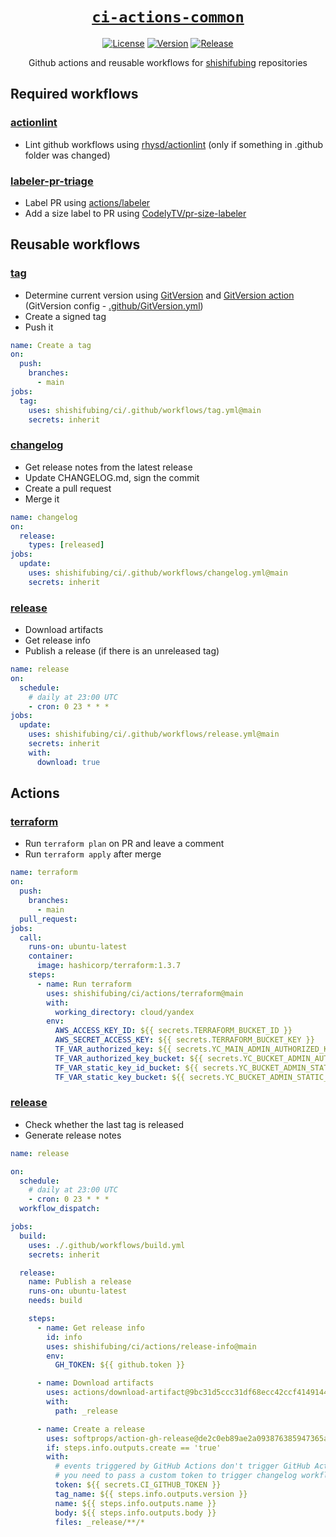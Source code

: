 <div align="center" markdown="1">

# [`ci-actions-common`][url-repo]

[![License][badge-license]][url-license]
[![Version][badge-version]][url-version]
[![Release][badge-release]][url-release]

Github actions and reusable workflows for [shishifubing][url-owner] repositories

</div>

## Required workflows

### [actionlint]

- Lint github workflows using [rhysd/actionlint][url-actionlint]
  (only if something in .github folder was changed)

### [labeler-pr-triage]

- Label PR using [actions/labeler][url-prlabeler]
- Add a size label to PR using [CodelyTV/pr-size-labeler][url-prsizelabeler]

## Reusable workflows

### [tag]

- Determine current version using [GitVersion][url-gitversion] and
  [GitVersion action][url-gitversion-action] (GitVersion config - [.github/GitVersion.yml])
- Create a signed tag
- Push it

```yml
name: Create a tag
on:
  push:
    branches:
      - main
jobs:
  tag:
    uses: shishifubing/ci/.github/workflows/tag.yml@main
    secrets: inherit
```

### [changelog]

- Get release notes from the latest release
- Update CHANGELOG.md, sign the commit
- Create a pull request
- Merge it

```yml
name: changelog
on:
  release:
    types: [released]
jobs:
  update:
    uses: shishifubing/ci/.github/workflows/changelog.yml@main
    secrets: inherit
```

### [release]

- Download artifacts
- Get release info
- Publish a release (if there is an unreleased tag)

```yml
name: release
on:
  schedule:
    # daily at 23:00 UTC
    - cron: 0 23 * * *
jobs:
  update:
    uses: shishifubing/ci/.github/workflows/release.yml@main
    secrets: inherit
    with:
      download: true
```

## Actions

### [terraform]

- Run `terraform plan` on PR and leave a comment
- Run `terraform apply` after merge

```yml
name: terraform
on:
  push:
    branches:
      - main
  pull_request:
jobs:
  call:
    runs-on: ubuntu-latest
    container:
      image: hashicorp/terraform:1.3.7
    steps:
      - name: Run terraform
        uses: shishifubing/ci/actions/terraform@main
        with:
          working_directory: cloud/yandex
        env:
          AWS_ACCESS_KEY_ID: ${{ secrets.TERRAFORM_BUCKET_ID }}
          AWS_SECRET_ACCESS_KEY: ${{ secrets.TERRAFORM_BUCKET_KEY }}
          TF_VAR_authorized_key: ${{ secrets.YC_MAIN_ADMIN_AUTHORIZED_KEY }}
          TF_VAR_authorized_key_bucket: ${{ secrets.YC_BUCKET_ADMIN_AUTHORIZED_KEY }}
          TF_VAR_static_key_id_bucket: ${{ secrets.YC_BUCKET_ADMIN_STATIC_KEY_ID }}
          TF_VAR_static_key_bucket: ${{ secrets.YC_BUCKET_ADMIN_STATIC_KEY }}
```

### [release][action-release]

- Check whether the last tag is released
- Generate release notes

```yaml
name: release

on:
  schedule:
    # daily at 23:00 UTC
    - cron: 0 23 * * *
  workflow_dispatch:

jobs:
  build:
    uses: ./.github/workflows/build.yml
    secrets: inherit

  release:
    name: Publish a release
    runs-on: ubuntu-latest
    needs: build

    steps:
      - name: Get release info
        id: info
        uses: shishifubing/ci/actions/release-info@main
        env:
          GH_TOKEN: ${{ github.token }}

      - name: Download artifacts
        uses: actions/download-artifact@9bc31d5ccc31df68ecc42ccf4149144866c47d8a # v3.0.2
        with:
          path: _release

      - name: Create a release
        uses: softprops/action-gh-release@de2c0eb89ae2a093876385947365aca7b0e5f844 # v0.1.15
        if: steps.info.outputs.create == 'true'
        with:
          # events triggered by GitHub Actions don't trigger GitHub Actions, so
          # you need to pass a custom token to trigger changelog workflow
          token: ${{ secrets.CI_GITHUB_TOKEN }}
          tag_name: ${{ steps.info.outputs.version }}
          name: ${{ steps.info.outputs.name }}
          body: ${{ steps.info.outputs.body }}
          files: _release/**/*
```

<!-- relative links -->

[terraform]: actions/terraform/action.yml
[tag]: .github/workflows/tag.yml
[actionlint]: .github/workflows/actionlint.yml
[.github/gitversion.yml]: .github/GitVersion.yml
[labeler-issue-triage]: .github/workflows/labeler-issue-triage.yml
[labeler-pr-triage]: .github/workflows/labeler-pr-triage.yml
[changelog]: .github/workflows/changelog.yml
[release]: .github/workflows/release.yml
[action-release]: actions/release-info/action.yml

<!-- project links -->

[url-license]: https://github.com/shishifubing/ci/blob/main/LICENSE
[url-repo]: https://github.com/shishifubing/ci
[url-release]: https://github.com/shishifubing/ci/actions/workflows/release.yml
[url-version]: https://github.com/shishifubing/ci/releases/latest

<!-- external links -->

[url-owner]: https://github.com/shishifubing
[url-conventionalcommits]: https://conventionalcommits.org
[url-gitversion-action]: https://github.com/GitTools/actions
[url-gitversion]: https://github.com/GitTools/GitVersion
[url-actionlint]: https://github.com/rhysd/actionlint
[url-issuelabeler]: https://github.com/github/issue-labeler
[url-prlabeler]: https://github.com/actions/labeler
[url-prsizelabeler]: https://github.com/CodelyTV/pr-size-labeler

<!-- project badge links -->

[badge-license]: https://img.shields.io/github/license/shishifubing/ci.svg
[badge-release]: https://img.shields.io/github/actions/workflow/status/shishifubing/ci/release.yml?branch=main&label=release&logo=github
[badge-version]: https://img.shields.io/github/v/release/shishifubing/ci?label=version
